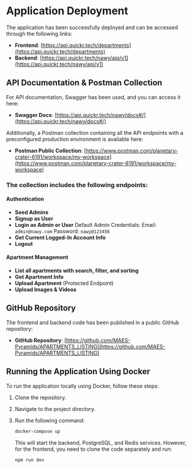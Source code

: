 # Application Deployment

The application has been successfully deployed and can be accessed through the following links:

- **Frontend**: [https://api.quickr.tech/departments](https://api.quickr.tech/departments)
- **Backend**: [https://api.quickr.tech/nawy/api/v1](https://api.quickr.tech/nawy/api/v1)

## API Documentation & Postman Collection

For API documentation, Swagger has been used, and you can access it here:

- **Swagger Docs**: [https://api.quickr.tech/nawy/docs#/](https://api.quickr.tech/nawy/docs#/)

Additionally, a Postman collection containing all the API endpoints with a preconfigured production environment is available here:

- **Postman Public Collection**: [https://www.postman.com/planetary-crater-6191/workspace/my-workspace](https://www.postman.com/planetary-crater-6191/workspace/my-workspace)

### The collection includes the following endpoints:

#### Authentication
- **Seed Admins**
- **Signup as User**
- **Login as Admin or User**    Default Admin Credentials:   Email: `admin@nawy.com`   Password: `nawy@123456`
- **Get Current Logged-In Account Info**
- **Logout**


#### Apartment Management
- **List all apartments with search, filter, and sorting**
- **Get Apartment Info**
- **Upload Apartment** (Protected Endpoint)
- **Upload Images & Videos**

## GitHub Repository

The frontend and backend code has been published in a public GitHub repository:

- **GitHub Repository**: [https://github.com/MAES-Pyramids/APARTMENTS_LISTING](https://github.com/MAES-Pyramids/APARTMENTS_LISTING)

## Running the Application Using Docker

To run the application locally using Docker, follow these steps:

1. Clone the repository.
2. Navigate to the project directory.
3. Run the following command:

   ```bash
   docker-compose up
   ```

   This will start the backend, PostgreSQL, and Redis services. However, for the frontend, you need to clone the code separately and run:

   ```bash
   npm run dev
   ```

